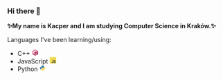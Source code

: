 ### Hi there 👋

**✨My name is Kacper and I am studying Computer Science in Kraków.✨**

Languages I've been learning/using:
* C++ <img src="cplusplus-original.svg" width="15">
* JavaScript <img src="javascript-original.svg" width="15">
* Python <img src="python-original.svg" width="15">

